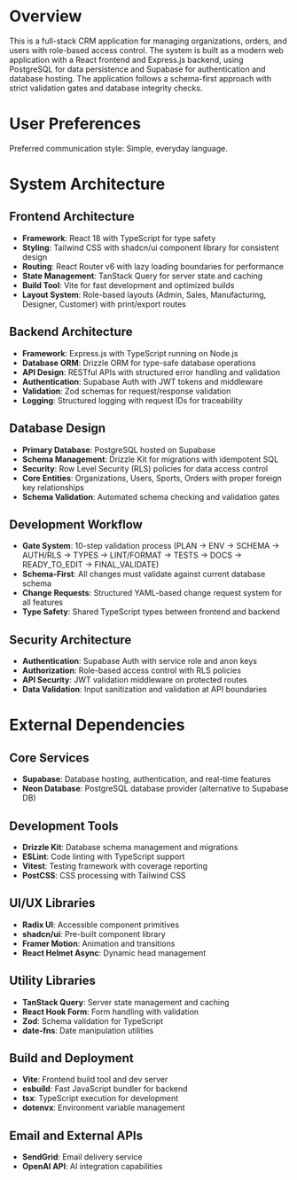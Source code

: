 # Overview

This is a full-stack CRM application for managing organizations, orders, and users with role-based access control. The system is built as a modern web application with a React frontend and Express.js backend, using PostgreSQL for data persistence and Supabase for authentication and database hosting. The application follows a schema-first approach with strict validation gates and database integrity checks.

# User Preferences

Preferred communication style: Simple, everyday language.

# System Architecture

## Frontend Architecture
- **Framework**: React 18 with TypeScript for type safety
- **Styling**: Tailwind CSS with shadcn/ui component library for consistent design
- **Routing**: React Router v6 with lazy loading boundaries for performance
- **State Management**: TanStack Query for server state and caching
- **Build Tool**: Vite for fast development and optimized builds
- **Layout System**: Role-based layouts (Admin, Sales, Manufacturing, Designer, Customer) with print/export routes

## Backend Architecture
- **Framework**: Express.js with TypeScript running on Node.js
- **Database ORM**: Drizzle ORM for type-safe database operations
- **API Design**: RESTful APIs with structured error handling and validation
- **Authentication**: Supabase Auth with JWT tokens and middleware
- **Validation**: Zod schemas for request/response validation
- **Logging**: Structured logging with request IDs for traceability

## Database Design
- **Primary Database**: PostgreSQL hosted on Supabase
- **Schema Management**: Drizzle Kit for migrations with idempotent SQL
- **Security**: Row Level Security (RLS) policies for data access control
- **Core Entities**: Organizations, Users, Sports, Orders with proper foreign key relationships
- **Schema Validation**: Automated schema checking and validation gates

## Development Workflow
- **Gate System**: 10-step validation process (PLAN → ENV → SCHEMA → AUTH/RLS → TYPES → LINT/FORMAT → TESTS → DOCS → READY_TO_EDIT → FINAL_VALIDATE)
- **Schema-First**: All changes must validate against current database schema
- **Change Requests**: Structured YAML-based change request system for all features
- **Type Safety**: Shared TypeScript types between frontend and backend

## Security Architecture
- **Authentication**: Supabase Auth with service role and anon keys
- **Authorization**: Role-based access control with RLS policies
- **API Security**: JWT validation middleware on protected routes
- **Data Validation**: Input sanitization and validation at API boundaries

# External Dependencies

## Core Services
- **Supabase**: Database hosting, authentication, and real-time features
- **Neon Database**: PostgreSQL database provider (alternative to Supabase DB)

## Development Tools
- **Drizzle Kit**: Database schema management and migrations
- **ESLint**: Code linting with TypeScript support
- **Vitest**: Testing framework with coverage reporting
- **PostCSS**: CSS processing with Tailwind CSS

## UI/UX Libraries
- **Radix UI**: Accessible component primitives
- **shadcn/ui**: Pre-built component library
- **Framer Motion**: Animation and transitions
- **React Helmet Async**: Dynamic head management

## Utility Libraries
- **TanStack Query**: Server state management and caching
- **React Hook Form**: Form handling with validation
- **Zod**: Schema validation for TypeScript
- **date-fns**: Date manipulation utilities

## Build and Deployment
- **Vite**: Frontend build tool and dev server
- **esbuild**: Fast JavaScript bundler for backend
- **tsx**: TypeScript execution for development
- **dotenvx**: Environment variable management

## Email and External APIs
- **SendGrid**: Email delivery service
- **OpenAI API**: AI integration capabilities